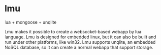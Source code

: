 # lmu
lua + mongoose + unqlite

Lmu makes it possible to create a websocket-based webapp by lua language. Lmu is designed for embedded linux, but it can also be built and run under other platforms, like win32. Lmu supports unqlite, an embedded NoSQL database, so it can create a normal webapp that support storage.
